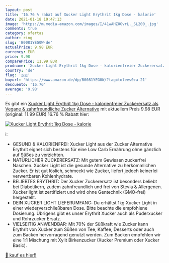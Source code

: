 ```yaml
---
layout: post
title: '16.76 % rabat auf Xucker Light Erythrit 1kg Dose - kalorie'
date: 2021-01-18 19:47:13
image: 'https://m.media-amazon.com/images/I/41wAHZOOvrL._SL200_.jpg'
comments: true
category: ofertas
author: ring
slug: 'B0081YEG0W-de'
actualPrice: 9.98 EUR
currency: EUR
price: 9.98
comparePrice: 11.99 EUR
prodname: 'Xucker Light Erythrit 1kg Dose - kalorienfreier Zuckerersatz als Vegane & zahnfreundliche Zucker Alternative'
country: 'de'
flag: '🇩🇪'
buyurl: 'https://www.amazon.de/dp/B0081YEG0W/?tag=tolees0ca-21'
descuento: '16.76'
average: '9.98'
---
```


Es gibt ein [Xucker Light Erythrit 1kg Dose - kalorienfreier Zuckerersatz als Vegane & zahnfreundliche Zucker Alternative](https://www.amazon.de/dp/B0081YEG0W/?tag=tolees0ca-21) mit aktuellem Preis 9.98 EUR (original: 11.99 EUR) 16.76 % Rabatt hier:

[![Xucker Light Erythrit 1kg Dose - kalorie](https://m.media-amazon.com/images/I/41wAHZOOvrL._SL200_.jpg)](https://www.amazon.de/dp/B0081YEG0W/?tag=tolees0ca-21)

ℹ️:

- GESUND & KALORIENFREI: Xucker Light aus der Zucker Alternative Erythrit eignet sich bestens für eine Low Carb Ernährung ohne gänzlich auf Süßes zu verzichten.
- NATÜRLICHER ZUCKERERSATZ: Mit gutem Gewissen zuckerfrei Naschen. Xucker Light ist die gesunde Alternative zu herkömmlichen Zucker. Er ist gut löslich, schmeckt wie Zucker, liefert jedoch keinerlei verwertbaren Kohlenhydrate.
- BELIEBTES ERYTHRIT: Der Xucker Zuckerersatz ist besonders beliebt bei Diabetikern, zudem zahnfreundlich und frei von Stevia & Allergenen. Xucker light ist zertifiziert und wird ohne Gentechnik (GMO-frei) hergestellt.
- DEIN XUCKER LIGHT LIEFERUMFANG: Du erhältst 1kg Xucker Light in einer wiederverschließbaren Dose. Bitte beachte die empfohlene Dosierung. Übrigens gibt es unser Erythrit Xucker auch als Puderxucker und Rohrzucker Ersatz.
- VIELSEITIG ANWENDBAR: Mit 70% der Süßkraft wie Zucker kann Erythrit von Xucker zum Süßen von Tee, Kaffee, Desserts oder auch zum Backen hervorragend genutzt werden. Zum Backen empfehlen wir eine 1:1 Mischung mit Xylit Birkenzucker (Xucker Premium oder Xucker Basic).

[🛒 kauf es hier!!](https://www.amazon.de/dp/B0081YEG0W/?tag=tolees0ca-21)
